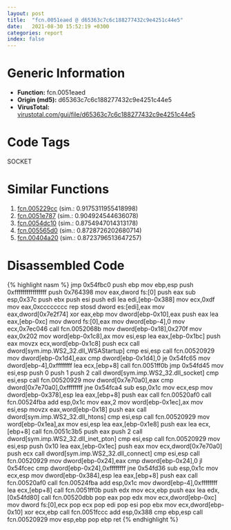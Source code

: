 ```yaml
---
layout: post
title:  "fcn.0051eaed @ d65363c7c6c188277432c9e4251c44e5"
date:   2021-08-30 15:52:19 +0300
categories: report
index: false
---
```


# Generic Information
- **Function:** fcn.0051eaed
- **Origin (md5):** d65363c7c6c188277432c9e4251c44e5
- **VirusTotal:** [virustotal.com/gui/file/d65363c7c6c188277432c9e4251c44e5][virustotal_ref]

# Code Tags
<span class="tag" id="SOCKET">SOCKET</span>


# Similar Functions

1. [fcn.005229cc][similar_1_ref] (sim.: 0.9175311955418998)
2. [fcn.0051e787][similar_2_ref] (sim.: 0.904924544636078)
3. [fcn.0054dc10][similar_3_ref] (sim.: 0.8754947014313178)
4. [fcn.005565d0][similar_4_ref] (sim.: 0.8728726202680714)
5. [fcn.00404a20][similar_5_ref] (sim.: 0.8723796513647257)


# Disassembled Code

{% highlight nasm %}
jmp 0x54fbc0
push ebp
mov ebp,esp
push 0xffffffffffffffff
push 0x764398
mov eax,dword fs:[0]
push eax
sub esp,0x37c
push ebx
push esi
push edi
lea edi,[ebp-0x388]
mov ecx,0xdf
mov eax,0xcccccccc
rep stosd dword es:[edi],eax
mov eax,dword[0x7e2f74]
xor eax,ebp
mov dword[ebp-0x10],eax
push eax
lea eax,[ebp-0xc]
mov dword fs:[0],eax
mov dword[ebp-4],0
mov ecx,0x7ec046
call fcn.0052068b
mov dword[ebp-0x18],0x270f
mov eax,0x202
mov word[ebp-0x1c8],ax
mov esi,esp
lea eax,[ebp-0x1bc]
push eax
movzx ecx,word[ebp-0x1c8]
push ecx
call dword[sym.imp.WS2_32.dll_WSAStartup]
cmp esi,esp
call fcn.00520929
mov dword[ebp-0x1d4],eax
cmp dword[ebp-0x1d4],0
je 0x54fc65
mov dword[ebp-4],0xffffffff
lea ecx,[ebp+8]
call fcn.0051ff0b
jmp 0x54fd45
mov esi,esp
push 0
push 1
push 2
call dword[sym.imp.WS2_32.dll_socket]
cmp esi,esp
call fcn.00520929
mov dword[0x7e70a0],eax
cmp dword[0x7e70a0],0xffffffff
jne 0x54fca4
sub esp,0x1c
mov ecx,esp
mov dword[ebp-0x378],esp
lea eax,[ebp+8]
push eax
call fcn.00520af0
call fcn.00524fba
add esp,0x1c
mov eax,2
mov word[ebp-0x1ec],ax
mov esi,esp
movzx eax,word[ebp-0x18]
push eax
call dword[sym.imp.WS2_32.dll_htons]
cmp esi,esp
call fcn.00520929
mov word[ebp-0x1ea],ax
mov esi,esp
lea eax,[ebp-0x1e8]
push eax
lea ecx,[ebp+8]
call fcn.0051c3b5
push eax
push 2
call dword[sym.imp.WS2_32.dll_inet_pton]
cmp esi,esp
call fcn.00520929
mov esi,esp
push 0x10
lea eax,[ebp-0x1ec]
push eax
mov ecx,dword[0x7e70a0]
push ecx
call dword[sym.imp.WS2_32.dll_connect]
cmp esi,esp
call fcn.00520929
mov dword[ebp-0x24],eax
cmp dword[ebp-0x24],0
jl 0x54fcec
cmp dword[ebp-0x24],0xffffffff
jne 0x54fd36
sub esp,0x1c
mov ecx,esp
mov dword[ebp-0x384],esp
lea eax,[ebp+8]
push eax
call fcn.00520af0
call fcn.00524fba
add esp,0x1c
mov dword[ebp-4],0xffffffff
lea ecx,[ebp+8]
call fcn.0051ff0b
push edx
mov ecx,ebp
push eax
lea edx,[0x54fd80]
call fcn.00520dbb
pop eax
pop edx
mov ecx,dword[ebp-0xc]
mov dword fs:[0],ecx
pop ecx
pop edi
pop esi
pop ebx
mov ecx,dword[ebp-0x10]
xor ecx,ebp
call fcn.0051fccc
add esp,0x388
cmp ebp,esp
call fcn.00520929
mov esp,ebp
pop ebp
ret
{% endhighlight %}


[similar_1_ref]: /report/fcn.005229cc@d65363c7c6c188277432c9e4251c44e5
[similar_2_ref]: /report/fcn.0051e787@d65363c7c6c188277432c9e4251c44e5
[similar_3_ref]: /report/fcn.0054dc10@52d540e8e13e0f0bbb8946b2363a382d
[similar_4_ref]: /report/fcn.005565d0@d65363c7c6c188277432c9e4251c44e5
[similar_5_ref]: /report/fcn.00404a20@a1c6b07868a0eea8f4ee5a872aa71909
[virustotal_ref]: https://www.virustotal.com/gui/file/d65363c7c6c188277432c9e4251c44e5